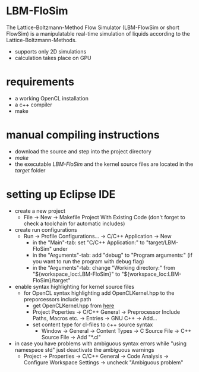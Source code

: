 # LBM-FloSim
The Lattice-Boltzmann-Method Flow Simulator (LBM-FlowSim or short FlowSim) is a manipulatable real-time simulation of liquids according to the Lattice-Boltzmann-Methods.

* supports only 2D simulations
* calculation takes place on GPU

# requirements
* a working OpenCL installation
* a c++ compiler
* make

# manual compiling instructions
* download the source and step into the project directory
* _make_
* the executable _LBM-FloSim_ and the kernel source files are located in the _target_ folder

# setting up Eclipse IDE
* create a new project
  * File -> New -> Makefile Project With Existing Code (don't forget to check a toolchain for automatic includes)
* create run configurations
  * Run -> Profile Configurations... -> C/C++ Application -> New 
    * in the "Main"-tab: set "C/C++ Application:" to "target/LBM-FloSim" under 
    * in the "Arguments"-tab: add "debug" to "Program arguments:" (if you want to run the program with debug flag)
    * in the "Arguments"-tab: change "Working directory:" from "${workspace_loc:LBM-FloSim}" to "${workspace_loc:LBM-FloSim}/target"
* enable syntax highlighting for kernel source files
  * for OpenCL syntax highlighting add OpenCLKernel.hpp to the preporcessors include path
    * get OpenCLKernel.hpp from [here](https://gist.github.com/rjeschke/5701109)
    * Project Poperties -> C/C++ General -> Preprocessor Include Paths, Macros etc. -> Entries -> GNU C++ -> Add...
    * set content type for cl-files to c++ source syntax
      * Window -> General -> Content Types -> C Source File -> C++ Source File -> Add "*.cl"
* in case you have problems with ambiguous syntax errors while "using namespace std" just deactivate the ambiguous warnings
  * Project -> Properties -> C/C++ General -> Code Analysis -> Configure Workspace Settings -> uncheck "Ambiguous problem"
